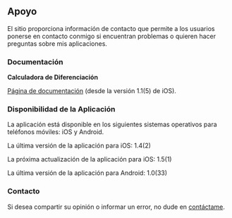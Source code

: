 ## Apoyo

El sitio proporciona información de contacto que permite a los usuarios ponerse en contacto conmigo si encuentran problemas o quieren hacer preguntas sobre mis aplicaciones.

### Documentación

**Calculadora de Diferenciación**

[Página de documentación](https://www.taketechease.com/differentiation/differentiation-calculator-es.html) (desde la versión 1.1(5) de iOS).
  
### Disponibilidad de la Aplicación

La aplicación está disponible en los siguientes sistemas operativos para teléfonos móviles: iOS y Android.

La última versión de la aplicación para iOS: 1.4(2)
  
La próxima actualización de la aplicación para iOS: 1.5(1)
  
La última versión de la aplicación para Android: 1.0(33)
  
### Contacto

Si desea compartir su opinión o informar un error, no dude en [contáctame](mailto:i.d.kosinska@gmail.com).
